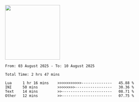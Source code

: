 <img height="180em" src="https://github-readme-stats-eight-theta.vercel.app/api?username=bkundev&show_icons=true&theme=radical&include_all_commits=true&count_private=true"/>
<!--START_SECTION:waka-->

```all_time
From: 03 August 2025 - To: 10 August 2025

Total Time: 2 hrs 47 mins

Lua     1 hr 16 mins    >>>>>>>>>>>--------------   45.88 %
INI     50 mins         >>>>>>>>-----------------   30.36 %
Text    14 mins         >>-----------------------   08.71 %
Other   12 mins         >>-----------------------   07.75 %
```

<!--END_SECTION:waka-->
